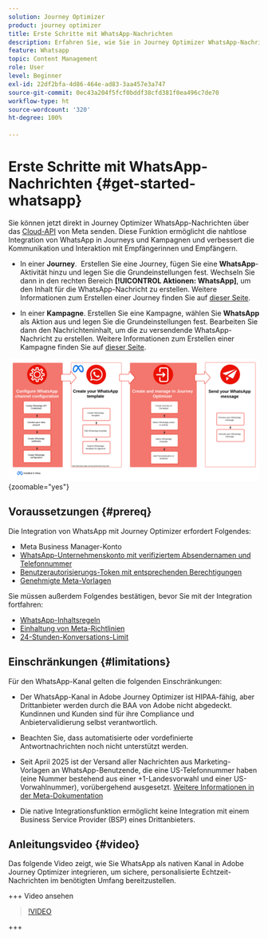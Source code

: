```yaml
---
solution: Journey Optimizer
product: journey optimizer
title: Erste Schritte mit WhatsApp-Nachrichten
description: Erfahren Sie, wie Sie in Journey Optimizer WhatsApp-Nachrichten erstellen und versenden
feature: Whatsapp
topic: Content Management
role: User
level: Beginner
exl-id: 22df2bfa-4d86-464e-ad83-3aa457e3a747
source-git-commit: 0ec43a204f5fcf0bddf38cfd381f0ea496c7de70
workflow-type: ht
source-wordcount: '320'
ht-degree: 100%

---
```


# Erste Schritte mit WhatsApp-Nachrichten {#get-started-whatsapp}

Sie können jetzt direkt in Journey Optimizer WhatsApp-Nachrichten über das [Cloud-API](https://developers.facebook.com/docs/whatsapp/cloud-api/) von Meta senden. Diese Funktion ermöglicht die nahtlose Integration von WhatsApp in Journeys und Kampagnen und verbessert die Kommunikation und Interaktion mit Empfängerinnen und Empfängern.

* In einer **Journey**.  Erstellen Sie eine Journey, fügen Sie eine **WhatsApp**-Aktivität hinzu und legen Sie die Grundeinstellungen fest. Wechseln Sie dann in den rechten Bereich **[!UICONTROL Aktionen: WhatsApp]**, um den Inhalt für die WhatsApp-Nachricht zu erstellen. Weitere Informationen zum Erstellen einer Journey finden Sie auf [dieser Seite](../building-journeys/journey-gs.md).

* In einer **Kampagne**. Erstellen Sie eine Kampagne, wählen Sie **WhatsApp** als Aktion aus und legen Sie die Grundeinstellungen fest. Bearbeiten Sie dann den Nachrichteninhalt, um die zu versendende WhatsApp-Nachricht zu erstellen. Weitere Informationen zum Erstellen einer Kampagne finden Sie auf [dieser Seite](../campaigns/create-campaign.md#configure).

![](assets/do-not-localize/whatsapp-beta.png){zoomable="yes"}

## Voraussetzungen {#prereq}

Die Integration von WhatsApp mit Journey Optimizer erfordert Folgendes:

* Meta Business Manager-Konto
* [WhatsApp-Unternehmenskonto mit verifiziertem Absendernamen und Telefonnummer](https://developers.facebook.com/docs/whatsapp/overview/business-accounts/)
* [Benutzerautorisierungs-Token mit entsprechenden Berechtigungen](https://developers.facebook.com/blog/post/2022/12/05/auth-tokens/)
* [Genehmigte Meta-Vorlagen](https://developers.facebook.com/docs/whatsapp/message-templates/guidelines/)

Sie müssen außerdem Folgendes bestätigen, bevor Sie mit der Integration fortfahren:

* [WhatsApp-Inhaltsregeln](https://www.whatsapp.com/legal/messaging-guidelines)
* [Einhaltung von Meta-Richtlinien](https://www.whatsapp.com/legal)
* [24-Stunden-Konversations-Limit](https://developers.facebook.com/docs/whatsapp/messaging-limits/)

## Einschränkungen {#limitations}

Für den WhatsApp-Kanal gelten die folgenden Einschränkungen:

* Der WhatsApp-Kanal in Adobe Journey Optimizer ist HIPAA-fähig, aber Drittanbieter werden durch die BAA von Adobe nicht abgedeckt. Kundinnen und Kunden sind für ihre Compliance und Anbietervalidierung selbst verantwortlich.

* Beachten Sie, dass automatisierte oder vordefinierte Antwortnachrichten noch nicht unterstützt werden.

* Seit April 2025 ist der Versand aller Nachrichten aus Marketing-Vorlagen an WhatsApp-Benutzende, die eine US-Telefonnummer haben (eine Nummer bestehend aus einer +1-Landesvorwahl und einer US-Vorwahlnummer), vorübergehend ausgesetzt. [Weitere Informationen in der Meta-Dokumentation](https://developers.facebook.com/docs/whatsapp/cloud-api/guides/send-message-templates#per-user-marketing-template-message-limits)

* Die native Integrationsfunktion ermöglicht keine Integration mit einem Business Service Provider (BSP) eines Drittanbieters.

## Anleitungsvideo {#video}

Das folgende Video zeigt, wie Sie WhatsApp als nativen Kanal in Adobe Journey Optimizer integrieren, um sichere, personalisierte Echtzeit-Nachrichten im benötigten Umfang bereitzustellen.

+++ Video ansehen

>[!VIDEO](https://video.tv.adobe.com/v/3470253?captions=ger&learn=on)

+++

